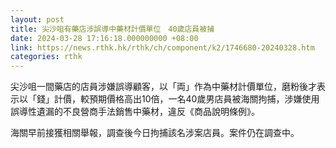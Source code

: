 ```yaml
---
layout: post
title: 尖沙咀有藥店涉誤導中藥材計價單位　40歲店員被捕
date: 2024-03-28 17:16:18.000000000 +08:00
link: https://news.rthk.hk/rthk/ch/component/k2/1746680-20240328.htm
categories: rthk
---
```


尖沙咀一間藥店的店員涉嫌誤導顧客，以「両」作為中藥材計價單位，磨粉後才表示以「錢」計價，較預期價格高出10倍，一名40歲男店員被海關拘捕，涉嫌使用誤導性遺漏的不良營商手法銷售中藥材，違反《商品說明條例》。

海關早前接獲相關舉報，調查後今日拘捕該名涉案店員。案件仍在調查中。
